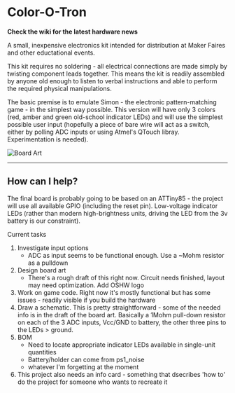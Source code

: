 Color-O-Tron
============
**Check the wiki for the latest hardware news**

A small, inexpensive electronics kit intended for distribution at Maker Faires and other eductational events.

This kit requires no soldering - all electrical connections are made simply by twisting component leads together. This means the kit is readily assembled by anyone old enough to listen to verbal instructions and able to perform the required physical manipulations.

The basic premise is to emulate Simon - the electronic pattern-matching game - in the simplest way possible. This version will have only 3 colors (red, amber and green old-school indicator LEDs) and will use the simplest possible user input (hopefully a piece of bare wire will act as a switch, either by polling ADC inputs or using Atmel's QTouch libray. Experimentation is needed).

![Board Art](https://raw.githubusercontent.com/loansindi/Color-O-Tron/attiny_support/laser_cut_board.png)

---

How can I help?
-----

The final board is probably going to be based on an ATTiny85 - the project will use all available GPIO (including the reset pin). Low-voltage indicator LEDs (rather than modern high-brightness units, driving the LED from the 3v battery is our constraint).

Current tasks

1. Investigate input options
    * ADC as input seems to be functional enough. Use a ~Mohm resistor as a pulldown
2. Design board art
    * There's a rough draft of this right now. Circuit needs finished, layout may need optimization. Add OSHW logo
3. Work on game code. Right now it's mostly functional but has some issues - readily visible if you build the hardware
4. Draw a schematic. This is pretty straightforward - some of the needed info is in the draft of the board art. Basically a 1Mohm pull-down resistor on each of the 3 ADC inputs, Vcc/GND to battery, the other three pins to the LEDs > ground.
5. BOM
    * Need to locate appropriate indicator LEDs available in single-unit quantities
    * Battery/holder can come from ps1_noise
    * whatever I'm forgetting at the moment
6. This project also needs an info card - something that dsecribes 'how to' do the project for someone who wants to recreate it
